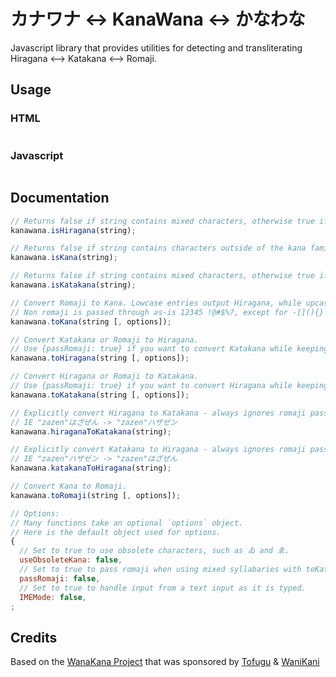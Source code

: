 カナワナ <-> KanaWana <-> かなわな
===============================

Javascript library that provides utilities for detecting and transliterating Hiragana &lt;--> Katakana &lt;--> Romaji.

## Usage

### HTML
```html
```

### Javascript
```javascript
```

## Documentation

```javascript
// Returns false if string contains mixed characters, otherwise true if Hiragana.
kanawana.isHiragana(string);

// Returns false if string contains characters outside of the kana family, otherwise true if Hiragana and/or Katakana.
kanawana.isKana(string);

// Returns false if string contains mixed characters, otherwise true if Katakana.
kanawana.isKatakana(string);

// Convert Romaji to Kana. Lowcase entries output Hiragana, while upcase entries output Katakana.
// Non romaji is passed through as-is 12345 !@#$%?, except for -[](){} which become ー「 」（ ）｛ ｝
kanawana.toKana(string [, options]);

// Convert Katakana or Romaji to Hiragana.
// Use {passRomaji: true} if you want to convert Katakana while keeping any romaji intact  
kanawana.toHiragana(string [, options]);

// Convert Hiragana or Romaji to Katakana.
// Use {passRomaji: true} if you want to convert Hiragana while keeping any romaji intact  
kanawana.toKatakana(string [, options]);

// Explicitly convert Hiragana to Katakana - always ignores romaji passed in
// IE "zazen"はざぜん -> "zazen"ハザゼン
kanawana.hiraganaToKatakana(string);

// Explicitly convert Katakana to Hiragana - always ignores romaji passed in
// IE "zazen"ハザゼン -> "zazen"はざぜん
kanawana.katakanaToHiragana(string);

// Convert Kana to Romaji.
kanawana.toRomaji(string [, options]);

// Options:
// Many functions take an optional `options` object.
// Here is the default object used for options.
{
  // Set to true to use obsolete characters, such as ゐ and ゑ.
  useObsoleteKana: false,
  // Set to true to pass romaji when using mixed syllabaries with toKatakana() or toHiragana(), such as "romaji is not かな"
  passRomaji: false, 
  // Set to true to handle input from a text input as it is typed.
  IMEMode: false,
;
```

## Credits

Based on the [WanaKana Project](https://github.com/WaniKani/WanaKana) that was sponsored by [Tofugu](http://www.tofugu.com) & [WaniKani](http://www.wanikani.com)
